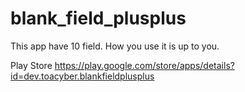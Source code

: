 # blank_field_plusplus
This app have 10 field.
How you use it is up to you.

Play Store
https://play.google.com/store/apps/details?id=dev.toacyber.blankfieldplusplus
